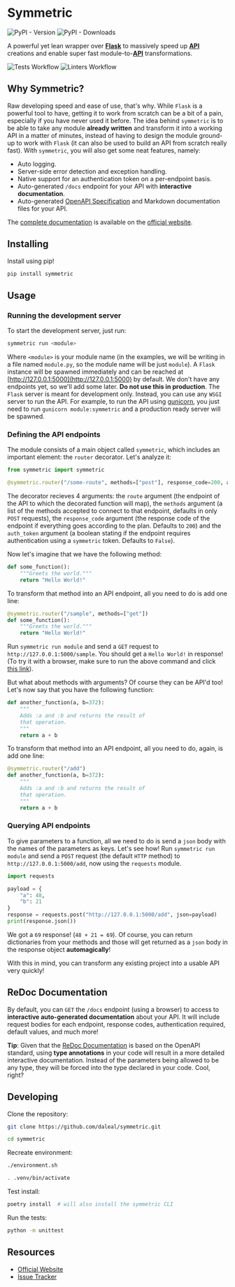 # Symmetric

![PyPI - Version](https://img.shields.io/pypi/v/symmetric?style=for-the-badge&logo=python&color=306998&logoColor=%23fff&label=version)
![PyPI - Downloads](https://img.shields.io/pypi/dm/symmetric?style=for-the-badge&logo=python&color=306998&logoColor=%23fff)

A powerful yet lean wrapper over **[Flask](https://github.com/pallets/flask)** to massively speed up **[API](https://en.wikipedia.org/wiki/Web_API)** creations and enable super fast module-to-**[API](https://en.wikipedia.org/wiki/Web_API)** transformations.

![Tests Workflow](https://img.shields.io/github/workflow/status/daleal/symmetric/tests?label=tests&logo=github&style=for-the-badge)
![Linters Workflow](https://img.shields.io/github/workflow/status/daleal/symmetric/linters?label=linters&logo=github&style=for-the-badge)

## Why Symmetric?

Raw developing speed and ease of use, that's why. While `Flask` is a powerful tool to have, getting it to work from scratch can be a bit of a pain, especially if you have never used it before. The idea behind `symmetric` is to be able to take any module **already written** and transform it into a working API in a matter of minutes, instead of having to design the module ground-up to work with `Flask` (it can also be used to build an API from scratch really fast). With `symmetric`, you will also get some neat features, namely:

- Auto logging.
- Server-side error detection and exception handling.
- Native support for an authentication token on a per-endpoint basis.
- Auto-generated `/docs` endpoint for your API with **interactive documentation**.
- Auto-generated [OpenAPI Specification](https://swagger.io/docs/specification/about/) and Markdown documentation files for your API.

The [complete documentation](https://symmetric.one/docs/) is available on the [official website](https://symmetric.one/).

## Installing

Install using pip!

```bash
pip install symmetric
```

## Usage

### Running the development server

To start the development server, just run:

```bash
symmetric run <module>
```

Where `<module>` is your module name (in the examples, we will be writing in a file named `module.py`, so the module name will be just `module`). A `Flask` instance will be spawned immediately and can be reached at [http://127.0.0.1:5000](http://127.0.0.1:5000) by default. We don't have any endpoints yet, so we'll add some later. **Do not use this in production**. The `Flask` server is meant for development only. Instead, you can use any `WSGI` server to run the API. For example, to run the API using [gunicorn](https://gunicorn.org/), you just need to run `gunicorn module:symmetric` and a production ready server will be spawned.

### Defining the API endpoints

The module consists of a main object called `symmetric`, which includes an important element: the `router` decorator. Let's analyze it:

```py
from symmetric import symmetric

@symmetric.router("/some-route", methods=["post"], response_code=200, auth_token=False)
```

The decorator recieves 4 arguments: the `route` argument (the endpoint of the API to which the decorated function will map), the `methods` argument (a list of the methods accepted to connect to that endpoint, defaults in only `POST` requests), the `response_code` argument (the response code of the endpoint if everything goes according to the plan. Defaults to `200`) and the `auth_token` argument (a boolean stating if the endpoint requires authentication using a `symmetric` token. Defaults to `False`).

Now let's imagine that we have the following method:

```py
def some_function():
    """Greets the world."""
    return "Hello World!"
```

To transform that method into an API endpoint, all you need to do is add one line:

```py
@symmetric.router("/sample", methods=["get"])
def some_function():
    """Greets the world."""
    return "Hello World!"
```

Run `symmetric run module` and send a `GET` request to `http://127.0.0.1:5000/sample`. You should get a `Hello World!` in response! (To try it with a browser, make sure to run the above command and click [this link](http://127.0.0.1:5000/sample)).

But what about methods with arguments? Of course they can be API'd too! Let's now say that you have the following function:

```py
def another_function(a, b=372):
    """
    Adds :a and :b and returns the result of
    that operation.
    """
    return a + b
```

To transform that method into an API endpoint, all you need to do, again, is add one line:

```py
@symmetric.router("/add")
def another_function(a, b=372):
    """
    Adds :a and :b and returns the result of
    that operation.
    """
    return a + b
```

### Querying API endpoints

To give parameters to a function, all we need to do is send a `json` body with the names of the parameters as keys. Let's see how! Run `symmetric run module` and send a `POST` request (the default `HTTP` method) to `http://127.0.0.1:5000/add`, now using the `requests` module.

```python
import requests

payload = {
    "a": 48,
    "b": 21
}
response = requests.post("http://127.0.0.1:5000/add", json=payload)
print(response.json())
```

We got a `69` response! (`48 + 21 = 69`). Of course, you can return dictionaries from your methods and those will get returned as a `json` body in the response object **automagically**!

With this in mind, you can transform any existing project into a usable API very quickly!

## ReDoc Documentation

By default, you can `GET` the `/docs` endpoint (using a browser) to access to **interactive auto-generated documentation** about your API. It will include request bodies for each endpoint, response codes, authentication required, default values, and much more!

**Tip**: Given that the [ReDoc Documentation](https://github.com/Redocly/redoc) is based on the OpenAPI standard, using **type annotations** in your code will result in a more detailed interactive documentation. Instead of the parameters being allowed to be any type, they will be forced into the type declared in your code. Cool, right?

## Developing

Clone the repository:

```bash
git clone https://github.com/daleal/symmetric.git

cd symmetric
```

Recreate environment:

```bash
./environment.sh

. .venv/bin/activate
```

Test install:

```bash
poetry install  # will also install the symmetric CLI
```

Run the tests:

```bash
python -m unittest
```

## Resources

- [Official Website](https://symmetric.one/)
- [Issue Tracker](https://github.com/daleal/symmetric/issues/)
